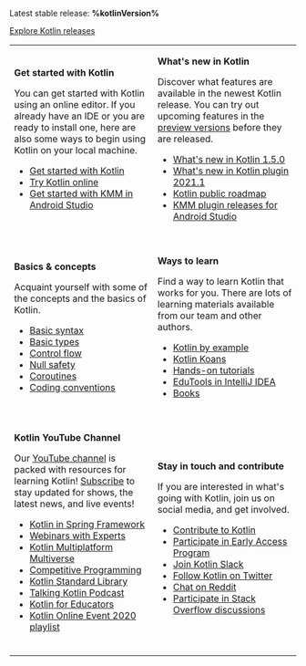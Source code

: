 [//]: # (title: Kotlin docs)

<microformat>
    <p>Latest stable release: <strong>%kotlinVersion%</strong></p>
    <p><a href="releases.md#release-details">Explore Kotlin releases</a></p>
</microformat>

<table header-style="none" width="100%" >
<tr>
<td width="50%">

**Get started with Kotlin**

You can get started with Kotlin using an online editor. If you already have an IDE or you are ready to install one, here are also some ways to begin using Kotlin on your local machine.

* [Get started with Kotlin](getting-started.md)
* [Try Kotlin online](https://play.kotlinlang.org/)
* [Get started with KMM in Android Studio](https://kotlinlang.org/docs/mobile/getting-started.html)

<br/>

</td>
<td>

**What's new in Kotlin**

Discover what features are available in the newest Kotlin release. You can try out upcoming features in the [preview 
versions](eap.md) before they are released.

* [What's new in Kotlin 1.5.0](whatsnew15.md)
* [What's new in Kotlin plugin 2021.1](whatsnew-plugin-20211.md)
* [Kotlin public roadmap](roadmap.md)
* [KMM plugin releases for Android Studio](https://kotlinlang.org/docs/mobile/kmm-plugin-releases.html)

<br/>

</td>
</tr>

<tr>
<td>

**Basics &amp; concepts**

Acquaint yourself with some of the concepts and the basics of Kotlin. 

* [Basic syntax](basic-syntax.md)
* [Basic types](basic-types.md)
* [Control flow](control-flow.md)
* [Null safety](null-safety.md)
* [Coroutines](coroutines-overview.md)
* [Coding conventions](coding-conventions.md)

<br/>
</td>

<td>

**Ways to learn**

Find a way to learn Kotlin that works for you. There are lots of learning materials available from our team and other authors.

* [Kotlin by example](https://play.kotlinlang.org/byExample/overview)
* [Kotlin Koans](koans.md)
* [Hands-on tutorials](https://play.kotlinlang.org/hands-on/overview)
* [EduTools in IntelliJ IDEA](edu-tools-learner.md)
* [Books](books.md)

<br/>

</td>
</tr>

<tr>
<td>

**Kotlin YouTube Channel**

Our [YouTube channel](https://www.youtube.com/channel/UCP7uiEZIqci43m22KDl0sNw) is packed with resources for learning Kotlin! [Subscribe](https://www.youtube.com/channel/UCP7uiEZIqci43m22KDl0sNw?sub_confirmation=1) to stay updated for shows, the latest news, and live events!

* [Kotlin in Spring Framework](https://www.youtube.com/playlist?list=PLlFc5cFwUnmxOJL0GSSZ1Vot4KL2Vwe7x)
* [Webinars with Experts](https://www.youtube.com/playlist?list=PLlFc5cFwUnmx-dpq9nkdaVJX0GnrM1Mp1)
* [Kotlin Multiplatform Multiverse](https://www.youtube.com/playlist?list=PLlFc5cFwUnmy_oVc9YQzjasSNoAk4hk_C)
* [Competitive Programming](https://www.youtube.com/playlist?list=PLlFc5cFwUnmyQA0l15nAfE1-pnu6fSvvG)
* [Kotlin Standard Library](https://www.youtube.com/playlist?list=PLlFc5cFwUnmy6Fz9aq-JMlzk34ce5hJrg)
* [Talking Kotlin Podcast](https://www.youtube.com/playlist?list=PLlFc5cFwUnmz1TwkP9SKCHU978dqLTANB)
* [Kotlin for Educators](https://www.youtube.com/playlist?list=PLlFc5cFwUnmzT4cgLOGJYGnY6j0W2xoFA)
* [Kotlin Online Event 2020 playlist](https://www.youtube.com/playlist?list=PLlFc5cFwUnmztiekWaNlCcjfxvNQbXViP)

<br/>

</td>
<td>

**Stay in touch and contribute**

If you are interested in what's going with Kotlin, join us on social media, and get involved.

* [Contribute to Kotlin](contribute.md)
* [Participate in Early Access Program](eap.md)
* [Join Kotlin Slack](https://surveys.jetbrains.com/s3/kotlin-slack-sign-up)
* [Follow Kotlin on Twitter](https://twitter.com/kotlin)
* [Chat on Reddit](https://www.reddit.com/r/Kotlin/)
* [Participate in Stack Overflow discussions](https://stackoverflow.com/questions/tagged/kotlin)

</td>
</tr>

</table>
